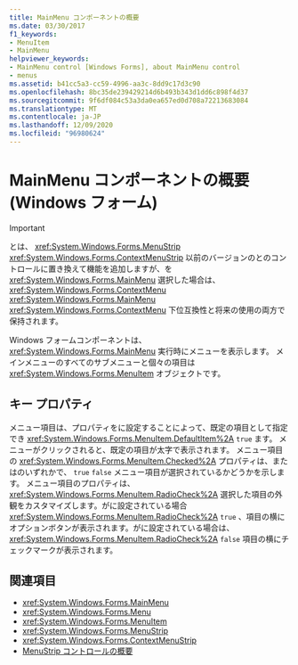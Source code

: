 ```yaml
---
title: MainMenu コンポーネントの概要
ms.date: 03/30/2017
f1_keywords:
- MenuItem
- MainMenu
helpviewer_keywords:
- MainMenu control [Windows Forms], about MainMenu control
- menus
ms.assetid: b41cc5a3-cc59-4996-aa3c-8dd9c17d3c90
ms.openlocfilehash: 8bc35de239429214d6b493b343d1dd6c898f4d37
ms.sourcegitcommit: 9f6df084c53a3da0ea657ed0d708a72213683084
ms.translationtype: MT
ms.contentlocale: ja-JP
ms.lasthandoff: 12/09/2020
ms.locfileid: "96980624"
---
```

# <a name="mainmenu-component-overview-windows-forms"></a>MainMenu コンポーネントの概要 (Windows フォーム)
> [!IMPORTANT]
> とは、 <xref:System.Windows.Forms.MenuStrip> <xref:System.Windows.Forms.ContextMenuStrip> 以前のバージョンのとのコントロールに置き換えて機能を追加しますが、を <xref:System.Windows.Forms.MainMenu> 選択した場合は、 <xref:System.Windows.Forms.ContextMenu> <xref:System.Windows.Forms.MainMenu> <xref:System.Windows.Forms.ContextMenu> 下位互換性と将来の使用の両方で保持されます。  
  
 Windows フォームコンポーネントは、 <xref:System.Windows.Forms.MainMenu> 実行時にメニューを表示します。 メインメニューのすべてのサブメニューと個々の項目は <xref:System.Windows.Forms.MenuItem> オブジェクトです。  
  
## <a name="key-properties"></a>キー プロパティ  
 メニュー項目は、プロパティをに設定することによって、既定の項目として指定でき <xref:System.Windows.Forms.MenuItem.DefaultItem%2A> `true` ます。 メニューがクリックされると、既定の項目が太字で表示されます。 メニュー項目の <xref:System.Windows.Forms.MenuItem.Checked%2A> プロパティは、またはのいずれかで、 `true` `false` メニュー項目が選択されているかどうかを示します。 メニュー項目のプロパティは、 <xref:System.Windows.Forms.MenuItem.RadioCheck%2A> 選択した項目の外観をカスタマイズします。がに設定されている場合 <xref:System.Windows.Forms.MenuItem.RadioCheck%2A> `true` 、項目の横にオプションボタンが表示されます。がに設定されている場合は、 <xref:System.Windows.Forms.MenuItem.RadioCheck%2A> `false` 項目の横にチェックマークが表示されます。  
  
## <a name="see-also"></a>関連項目

- <xref:System.Windows.Forms.MainMenu>
- <xref:System.Windows.Forms.Menu>
- <xref:System.Windows.Forms.MenuItem>
- <xref:System.Windows.Forms.MenuStrip>
- <xref:System.Windows.Forms.ContextMenuStrip>
- [MenuStrip コントロールの概要](menustrip-control-overview-windows-forms.md)
